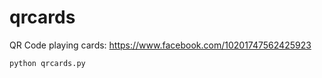 qrcards
=======

QR Code playing cards: https://www.facebook.com/10201747562425923

`python qrcards.py`
